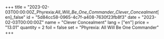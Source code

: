 +++
title = "2023-02-03T00:00:00Z_Phyrexia:_All_Will_Be_One_Commander_Clever_Concealment_[en]_false"
id = "5d84cc58-0965-4c7f-a408-7630f23fb8f3"
date = "2023-02-03T00:00:00Z"
name = "Clever Concealment"
lang = ["en"]
price = "13.01"
quantity = 2
foil = false
set = "Phyrexia: All Will Be One Commander"
+++
